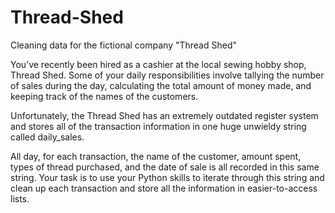 # Thread-Shed
Cleaning data for the fictional company "Thread Shed"

You’ve recently been hired as a cashier at the local sewing hobby shop, Thread Shed. 
Some of your daily responsibilities involve tallying the number of sales during the day, calculating the total amount of money made, and keeping track of the names of the customers.

Unfortunately, the Thread Shed has an extremely outdated register system and stores all of the transaction information in one huge unwieldy string called daily_sales.

All day, for each transaction, the name of the customer, amount spent, types of thread purchased, and the date of sale is all recorded in this same string. 
Your task is to use your Python skills to iterate through this string and clean up each transaction and store all the information in easier-to-access lists.
